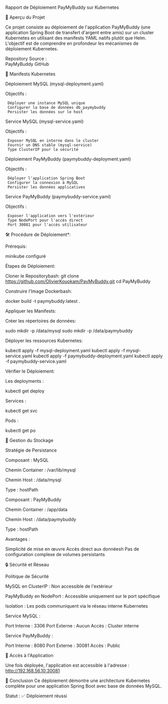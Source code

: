 Rapport de Déploiement PayMyBuddy sur Kubernetes

🚀 Aperçu du Projet

Ce projet consiste au déploiement de l'application PayMyBuddy (une application Spring Boot de transfert d'argent entre amis) sur un cluster Kubernetes en utilisant des manifests YAML natifs plutôt que Helm. L'objectif est de comprendre en profondeur les mécanismes de déploiement Kubernetes.

Repository Source :  
PayMyBuddy GitHub

📁 Manifests Kubernetes

Déploiement MySQL (mysql-deployment.yaml)

   Objectifs :
   
     Déployer une instance MySQL unique
     Configurer la base de données db_paymybuddy
     Persister les données sur le host

Service MySQL (mysql-service.yaml)

   Objectifs :
   
     Exposer MySQL en interne dans le cluster
     Fournir un DNS stable (mysql-service)
     Type ClusterIP pour la sécurité

Déploiement PayMyBuddy (paymybuddy-deployment.yaml)

   Objectifs :
   
     Déployer l'application Spring Boot
     Configurer la connexion à MySQL
     Persister les données applicatives
   
   
   Service PayMyBuddy (paymybuddy-service.yaml)
   
   Objectifs :
   
     Exposer l'application vers l'extérieur
     Type NodePort pour l'accès direct
     Port 30081 pour l'accès utilisateur

🛠️ Procédure de Déploiement*:

Prérequis:

minikube configuré

Étapes de Déploiement:

Cloner le Repositorybash:
git clone https://github.com/OlivierKouokam/PayMyBuddy.git
cd PayMyBuddy
   
Construire l'Image Dockerbash:
   
   docker build -t paymybuddy:latest .
   
   Appliquer les Manifests:
   
Créer les répertoires de données:

   sudo mkdir -p /data/mysql
   sudo mkdir -p /data/paymybuddy
   
Déployer les ressources Kubernetes:

   kubectl apply -f mysql-deployment.yaml
   kubectl apply -f mysql-service.yaml
   kubectl apply -f paymybuddy-deployment.yaml
   kubectl apply -f paymybuddy-service.yaml
   
   Vérifier le Déploiement:
   
   Les deployments :
   
   kubectl get deploy
   
   Services :
   
   kubectl get svc
   
   Pods :
   
   kubectl get po
   
💾 Gestion du Stockage

Stratégie de Persistance

Composant : MySQL

Chemin Container : /var/lib/mysql

Chemin Host : /data/mysql

Type : hostPath

Composant : PayMyBuddy

Chemin Container : /app/data

Chemin Host : /data/paymybuddy

Type : hostPath

Avantages :

Simplicité de mise en œuvre
Accès direct aux donnéesh
Pas de configuration complexe de volumes persistants

🔒 Sécurité et Réseau

Politique de Sécurité

MySQL en ClusterIP : Non accessible de l'extérieur

PayMyBuddy en NodePort : Accessible uniquement sur le port spécifique

Isolation : Les pods communiquent via le réseau interne Kubernetes

Service MySQL :

Port Interne : 3306
Port Externe : Aucun
Accès : Cluster interne

Service PayMyBuddy :

Port Interne : 8080
Port Externe : 30081
Accès : Public

🚀 Accès à l'Application

Une fois déployée, l'application est accessible à l'adresse :
http://192.168.56.10:30081

📝 Conclusion
Ce déploiement démontre une architecture Kubernetes complète pour une application Spring Boot avec base de données MySQL.

Statut : ✅ Déploiement réussi
